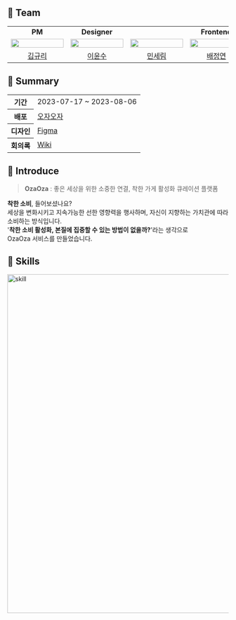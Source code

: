 ## 📌 Team
<table>
  <tr>
    <td align="center" colspan="1">
      <b>PM</b>
    </td>
    <td align="center" colspan="1">
      <b>Designer</b>
    </td>
    <td align="center" colspan="3">
      <b>Frontend</b>
    </td>
    <td align="center" colspan="1">
      <b>Backend</b>
    </td>
  </tr>
  <tr>
    <td>
      <img src="https://i.pinimg.com/564x/56/3d/82/563d82876daaa6c957d50e21a57d4c72.jpg" width="120px" height="15%"/>
    </td>
    <td>
      <img src="https://i.pinimg.com/564x/56/3d/82/563d82876daaa6c957d50e21a57d4c72.jpg" width="120px" height="15%"/>
    </td>
    <td>
      <img src="https://avatars.githubusercontent.com/u/97885933?v=4" width="120px" height="15%"/>
    </td>
    <td>
      <img src="https://avatars.githubusercontent.com/u/122681003?v=4" width="120px" height="15%"/>
    </td>
    <td>
      <img src="https://avatars.githubusercontent.com/u/139346130?v=4" width="120px" height="15%"/>
    </td>
    <td>
      <img src="https://avatars.githubusercontent.com/u/90364682?v=4" width="120px" height="15%"/>
    </td>
  </tr>
  <tr>
    <td align="center">
      <a href="">
      김규리
      </a>
    </td>
    <td align="center">
      <a href="">
      이윤수
      </a>
    </td>
    <td align="center">
      <a href="https://github.com/anonymousRecords">
      민세림
      </a>
    </td>
    <td align="center">
      <a href="https://github.com/bluishflame">
      배정연
      </a>
    </td>
    <td align="center">
      <a href="https://github.com/haaaaauy">
      강서연
      </a>
    </td>
    <td align="center">
      <a href="https://github.com/eunhyeon5322">
      안은현
      </a>
    </td>
  </tr>
</table>

## 📌 Summary
<table>
    <tr>
        <th>기간</th>
        <td>2023-07-17 ~ 2023-08-06</td>
    </tr>
    <tr>
        <th>배포</th>
        <td><a href="https://chu-card-client.vercel.app">오자오자</a></td>
    </tr>
    <tr>
        <th>디자인</th>
        <td><a href="https://www.figma.com/file/5h9ZqWJGLzzEX7HRQxvQDO/%ED%85%8C%EC%98%A4%EC%9D%98-%EC%8A%A4%ED%94%84%EB%A6%B0%ED%8A%B8-15%EA%B8%B0---11%EC%A1%B0?type=design&node-id=0%3A1&mode=design&t=ayO3HCLaamQOhY8z-1">Figma</a></td>
    </tr>
    <tr>
        <th>회의록</th>
        <td><a href="https://github.com/seoul-women-tech-hackathon-team5/meaningout-client/wiki">Wiki</a></td>
    </tr>
</table>

## 📌 Introduce
> **OzaOza** : 좋은 세상을 위한 소중한 연결, 착한 가게 활성화 큐레이션 플랫폼   

**착한 소비**, 들어보셨나요?   
세상을 변화시키고 지속가능한 선한 영향력을 행사하며, 자신이 지향하는 가치관에 따라 소비하는 방식입니다.   
'**착한 소비 활성화, 본질에 집중할 수 있는 방법이 없을까?**'라는 생각으로   
OzaOza 서비스를 만들었습니다.   

## 📌 Skills
<img width="773" alt="skill" src="https://github.com/seoul-women-tech-hackathon-team5/.github/assets/97885933/ed1bdec6-ddfb-44e9-9ad7-2eb9264a433b">
